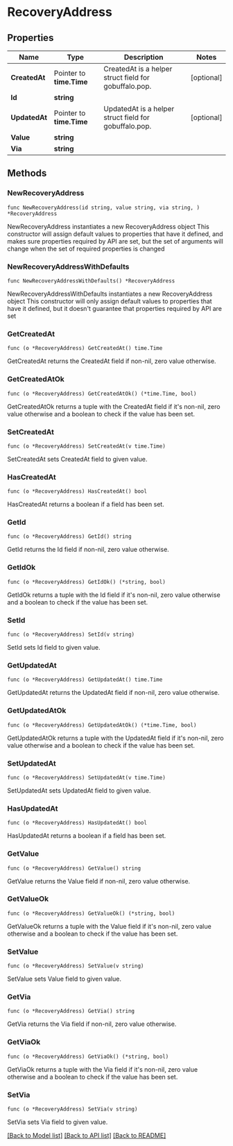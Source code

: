# RecoveryAddress

## Properties

Name | Type | Description | Notes
------------ | ------------- | ------------- | -------------
**CreatedAt** | Pointer to **time.Time** | CreatedAt is a helper struct field for gobuffalo.pop. | [optional] 
**Id** | **string** |  | 
**UpdatedAt** | Pointer to **time.Time** | UpdatedAt is a helper struct field for gobuffalo.pop. | [optional] 
**Value** | **string** |  | 
**Via** | **string** |  | 

## Methods

### NewRecoveryAddress

`func NewRecoveryAddress(id string, value string, via string, ) *RecoveryAddress`

NewRecoveryAddress instantiates a new RecoveryAddress object
This constructor will assign default values to properties that have it defined,
and makes sure properties required by API are set, but the set of arguments
will change when the set of required properties is changed

### NewRecoveryAddressWithDefaults

`func NewRecoveryAddressWithDefaults() *RecoveryAddress`

NewRecoveryAddressWithDefaults instantiates a new RecoveryAddress object
This constructor will only assign default values to properties that have it defined,
but it doesn't guarantee that properties required by API are set

### GetCreatedAt

`func (o *RecoveryAddress) GetCreatedAt() time.Time`

GetCreatedAt returns the CreatedAt field if non-nil, zero value otherwise.

### GetCreatedAtOk

`func (o *RecoveryAddress) GetCreatedAtOk() (*time.Time, bool)`

GetCreatedAtOk returns a tuple with the CreatedAt field if it's non-nil, zero value otherwise
and a boolean to check if the value has been set.

### SetCreatedAt

`func (o *RecoveryAddress) SetCreatedAt(v time.Time)`

SetCreatedAt sets CreatedAt field to given value.

### HasCreatedAt

`func (o *RecoveryAddress) HasCreatedAt() bool`

HasCreatedAt returns a boolean if a field has been set.

### GetId

`func (o *RecoveryAddress) GetId() string`

GetId returns the Id field if non-nil, zero value otherwise.

### GetIdOk

`func (o *RecoveryAddress) GetIdOk() (*string, bool)`

GetIdOk returns a tuple with the Id field if it's non-nil, zero value otherwise
and a boolean to check if the value has been set.

### SetId

`func (o *RecoveryAddress) SetId(v string)`

SetId sets Id field to given value.


### GetUpdatedAt

`func (o *RecoveryAddress) GetUpdatedAt() time.Time`

GetUpdatedAt returns the UpdatedAt field if non-nil, zero value otherwise.

### GetUpdatedAtOk

`func (o *RecoveryAddress) GetUpdatedAtOk() (*time.Time, bool)`

GetUpdatedAtOk returns a tuple with the UpdatedAt field if it's non-nil, zero value otherwise
and a boolean to check if the value has been set.

### SetUpdatedAt

`func (o *RecoveryAddress) SetUpdatedAt(v time.Time)`

SetUpdatedAt sets UpdatedAt field to given value.

### HasUpdatedAt

`func (o *RecoveryAddress) HasUpdatedAt() bool`

HasUpdatedAt returns a boolean if a field has been set.

### GetValue

`func (o *RecoveryAddress) GetValue() string`

GetValue returns the Value field if non-nil, zero value otherwise.

### GetValueOk

`func (o *RecoveryAddress) GetValueOk() (*string, bool)`

GetValueOk returns a tuple with the Value field if it's non-nil, zero value otherwise
and a boolean to check if the value has been set.

### SetValue

`func (o *RecoveryAddress) SetValue(v string)`

SetValue sets Value field to given value.


### GetVia

`func (o *RecoveryAddress) GetVia() string`

GetVia returns the Via field if non-nil, zero value otherwise.

### GetViaOk

`func (o *RecoveryAddress) GetViaOk() (*string, bool)`

GetViaOk returns a tuple with the Via field if it's non-nil, zero value otherwise
and a boolean to check if the value has been set.

### SetVia

`func (o *RecoveryAddress) SetVia(v string)`

SetVia sets Via field to given value.



[[Back to Model list]](../README.md#documentation-for-models) [[Back to API list]](../README.md#documentation-for-api-endpoints) [[Back to README]](../README.md)


